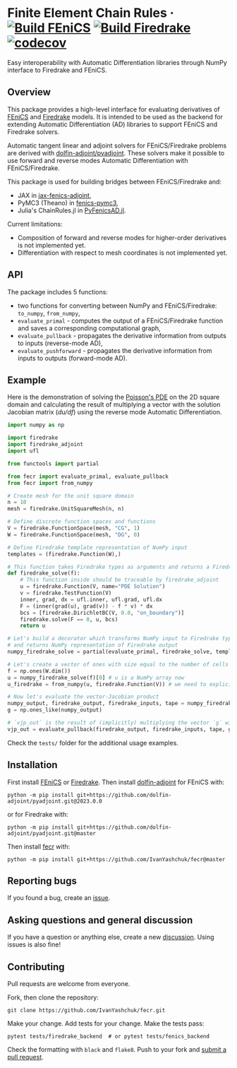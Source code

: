 # Finite Element Chain Rules &middot; [![Build FEniCS](https://github.com/ivanyashchuk/fecr/workflows/FEniCS/badge.svg)](https://github.com/ivanyashchuk/fecr/actions?query=workflow%3AFEniCS+branch%3Amaster) [![Build Firedrake](https://github.com/ivanyashchuk/fecr/workflows/Firedrake/badge.svg)](https://github.com/ivanyashchuk/fecr/actions?query=workflow%3AFiredrake+branch%3Amaster) [![codecov](https://codecov.io/gh/IvanYashchuk/fecr/branch/master/graph/badge.svg?token=5TCRI7OT6E)](https://codecov.io/gh/IvanYashchuk/fecr)

Easy interoperability with Automatic Differentiation libraries through NumPy interface to Firedrake and FEniCS.

## Overview
This package provides a high-level interface for evaluating derivatives of [FEniCS](http://fenicsproject.org) and [Firedrake](http://firedrakeproject.org/) models.
It is intended to be used as the backend for extending Automatic Differentiation (AD) libraries to support FEniCS and Firedrake solvers.

Automatic tangent linear and adjoint solvers for FEniCS/Firedrake problems are derived with [dolfin-adjoint/pyadjoint](http://www.dolfin-adjoint.org/en/latest/).
These solvers make it possible to use forward and reverse modes Automatic Differentiation with FEniCS/Firedrake.

This package is used for building bridges between FEniCS/Firedrake and:
* JAX in [jax-fenics-adjoint](https://github.com/IvanYashchuk/jax-fenics-adjoint/),
* PyMC3 (Theano) in [fenics-pymc3](https://github.com/IvanYashchuk/fenics-pymc3),
* Julia's ChainRules.jl in [PyFenicsAD.jl](https://github.com/IvanYashchuk/PyFenicsAD.jl).

Current limitations:
* Composition of forward and reverse modes for higher-order derivatives is not implemented yet.
* Differentiation with respect to mesh coordinates is not implemented yet.

## API
The package includes 5 functions:

 - two functions for converting between NumPy and FEniCS/Firedrake: `to_numpy`, `from_numpy`,
 - `evaluate_primal` - computes the output of a FEniCS/Firedrake function and saves a corresponding computational graph,
 - `evaluate_pullback` - propagates the derivative information from outputs to inputs (reverse-mode AD),
 - `evaluate_pushforward` - propagates the derivative information from inputs to outputs (forward-mode AD).

## Example
Here is the demonstration of solving the [Poisson's PDE](https://en.wikipedia.org/wiki/Poisson%27s_equation)
on the 2D square domain and calculating the result of multiplying a vector with the solution Jacobian matrix (_du/df_) using the reverse mode Automatic Differentiation.
```python
import numpy as np

import firedrake
import firedrake_adjoint
import ufl

from functools import partial

from fecr import evaluate_primal, evaluate_pullback
from fecr import from_numpy

# Create mesh for the unit square domain
n = 10
mesh = firedrake.UnitSquareMesh(n, n)

# Define discrete function spaces and functions
V = firedrake.FunctionSpace(mesh, "CG", 1)
W = firedrake.FunctionSpace(mesh, "DG", 0)

# Define Firedrake template representation of NumPy input
templates = (firedrake.Function(W),)

# This function takes Firedrake types as arguments and returns a Firedrake Function (solution)
def firedrake_solve(f):
    # This function inside should be traceable by firedrake_adjoint
    u = firedrake.Function(V, name="PDE Solution")
    v = firedrake.TestFunction(V)
    inner, grad, dx = ufl.inner, ufl.grad, ufl.dx
    F = (inner(grad(u), grad(v)) - f * v) * dx
    bcs = [firedrake.DirichletBC(V, 0.0, "on_boundary")]
    firedrake.solve(F == 0, u, bcs)
    return u

# Let's build a decorator which transforms NumPy input to Firedrake types input
# and returns NumPy representation of Firedrake output
numpy_firedrake_solve = partial(evaluate_primal, firedrake_solve, templates)

# Let's create a vector of ones with size equal to the number of cells in the mesh
f = np.ones(W.dim())
u = numpy_firedrake_solve(f)[0] # u is a NumPy array now
u_firedrake = from_numpy(u, firedrake.Function(V)) # we need to explicitly provide template function for conversion

# Now let's evaluate the vector-Jacobian product
numpy_output, firedrake_output, firedrake_inputs, tape = numpy_firedrake_solve(f)
g = np.ones_like(numpy_output)

# `vjp_out` is the result of (implicitly) multiplying the vector `g` with the solution Jacobian du/df
vjp_out = evaluate_pullback(firedrake_output, firedrake_inputs, tape, g)
```

Check the `tests/` folder for the additional usage examples.

## Installation
First install [FEniCS](https://fenicsproject.org/download/) or [Firedrake](https://firedrakeproject.org/download.html).
Then install [dolfin-adjoint](http://www.dolfin-adjoint.org/en/latest/) for FEniCS with:

    python -m pip install git+https://github.com/dolfin-adjoint/pyadjoint.git@2023.0.0

or for Firedrake with:

    python -m pip install git+https://github.com/dolfin-adjoint/pyadjoint.git@master

Then install [fecr](https://github.com/IvanYashchuk/fecr) with:

    python -m pip install git+https://github.com/IvanYashchuk/fecr@master


## Reporting bugs

If you found a bug, create an [issue].

[issue]: https://github.com/IvanYashchuk/fecr/issues/new

## Asking questions and general discussion

If you have a question or anything else, create a new [discussion]. Using issues is also fine!

[discussion]: https://github.com/IvanYashchuk/fecr/discussions/new

## Contributing

Pull requests are welcome from everyone.

Fork, then clone the repository:

    git clone https://github.com/IvanYashchuk/fecr.git

Make your change. Add tests for your change. Make the tests pass:

    pytest tests/firedrake_backend  # or pytest tests/fenics_backend

Check the formatting with `black` and `flake8`. Push to your fork and [submit a pull request][pr].

[pr]: https://github.com/IvanYashchuk/fecr/pulls
